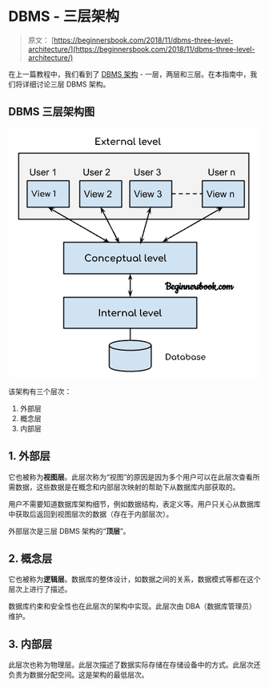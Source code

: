 # DBMS - 三层架构

> 原文： [https://beginnersbook.com/2018/11/dbms-three-level-architecture/](https://beginnersbook.com/2018/11/dbms-three-level-architecture/)

在上一篇教程中，我们看到了 [DBMS 架构](https://beginnersbook.com/2018/11/dbms-architecture/) - 一层，两层和三层。在本指南中，我们将详细讨论三层 DBMS 架构。

## DBMS 三层架构图

![DBMS - Three Level Architecture](img/b52142f03f96e6943f2189b5ba2f7d3b.jpg)

该架构有三个层次：

1. 外部层
2. 概念层
3. 内部层

## 1\. 外部层

它也被称为**视图层**。此层次称为“视图”的原因是因为多个用户可以在此层次查看所需数据，这些数据是在概念和内部层次映射的帮助下从数据库内部获取的。

用户不需要知道数据库架构细节，例如数据结构，表定义等。用户只关心从数据库中获取后返回到视图层次的数据（存在于内部层次）。

外部层次是三层 DBMS 架构的“**顶层**”。

## 2\. 概念层

它也被称为**逻辑层**。数据库的整体设计，如数据之间的关系，数据模式等都在这个层次上进行了描述。

数据库约束和安全性也在此层次的架构中实现。此层次由 DBA（数据库管理员）维护。

## 3\. 内部层

此层次也称为物理层。此层次描述了数据实际存储在存储设备中的方式。此层次还负责为数据分配空间。这是架构的最低层次。
